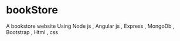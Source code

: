 # bookStore
A bookstore website Using Node js , Angular js , Express , MongoDb , Bootstrap , Html , css 
